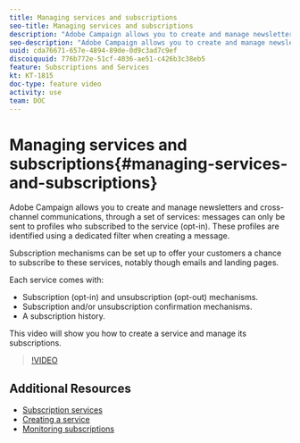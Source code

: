 ```yaml
---
title: Managing services and subscriptions
seo-title: Managing services and subscriptions
description: "Adobe Campaign allows you to create and manage newsletters and cross-channel communications, through a set of services: messages can only be sent to profiles who subscribed to the service (opt-in). These profiles are identified using a dedicated filter when creating a message.  Subscription mechanisms can be set up to offer your customers a chance to subscribe to these services, notably though emails and landing pages.  Each service comes with:  Subscription (opt-in) and unsubscription (opt-out) mechanisms.  Subscription and/or unsubscription confirmation mechanisms.  A subscription history. "
seo-description: "Adobe Campaign allows you to create and manage newsletters and cross-channel communications, through a set of services: messages can only be sent to profiles who subscribed to the service (opt-in). These profiles are identified using a dedicated filter when creating a message.  Subscription mechanisms can be set up to offer your customers a chance to subscribe to these services, notably though emails and landing pages.  Each service comes with:  Subscription (opt-in) and unsubscription (opt-out) mechanisms.  Subscription and/or unsubscription confirmation mechanisms.  A subscription history. "
uuid: cda76671-657e-4894-89de-0d9c3ad7c9ef
discoiquuid: 776b772e-51cf-4036-ae51-c426b3c38eb5
feature: Subscriptions and Services
kt: KT-1815
doc-type: feature video
activity: use
team: DOC
---
```


# Managing services and subscriptions{#managing-services-and-subscriptions}

Adobe Campaign allows you to create and manage newsletters and cross-channel communications, through a set of services: messages can only be sent to profiles who subscribed to the service (opt-in). These profiles are identified using a dedicated filter when creating a message.

Subscription mechanisms can be set up to offer your customers a chance to subscribe to these services, notably though emails and landing pages.

Each service comes with:

* Subscription (opt-in) and unsubscription (opt-out) mechanisms.
* Subscription and/or unsubscription confirmation mechanisms.
* A subscription history.

This video will show you how to create a service and manage its subscriptions.

>[!VIDEO](https://video.tv.adobe.com/v/24673?quality=12)

## Additional Resources

* [Subscription services](https://helpx.adobe.com/campaign/standard/automating/using/subscription-services.html)
* [Creating a service](https://helpx.adobe.com/campaign/standard/audiences/using/creating-a-service.html)
* [Monitoring subscriptions](https://helpx.adobe.com/campaign/standard/audiences/using/monitoring-subscriptions.html)
